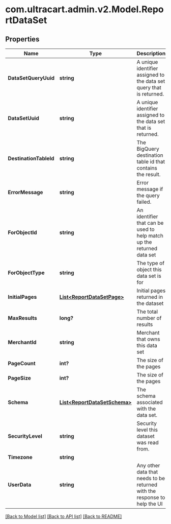 # com.ultracart.admin.v2.Model.ReportDataSet
## Properties

Name | Type | Description | Notes
------------ | ------------- | ------------- | -------------
**DataSetQueryUuid** | **string** | A unique identifier assigned to the data set query that is returned. | [optional] 
**DataSetUuid** | **string** | A unique identifier assigned to the data set that is returned. | [optional] 
**DestinationTableId** | **string** | The BigQuery destination table id that contains the result. | [optional] 
**ErrorMessage** | **string** | Error message if the query failed. | [optional] 
**ForObjectId** | **string** | An identifier that can be used to help match up the returned data set | [optional] 
**ForObjectType** | **string** | The type of object this data set is for | [optional] 
**InitialPages** | [**List&lt;ReportDataSetPage&gt;**](ReportDataSetPage.md) | Initial pages returned in the dataset | [optional] 
**MaxResults** | **long?** | The total number of results | [optional] 
**MerchantId** | **string** | Merchant that owns this data set | [optional] 
**PageCount** | **int?** | The size of the pages | [optional] 
**PageSize** | **int?** | The size of the pages | [optional] 
**Schema** | [**List&lt;ReportDataSetSchema&gt;**](ReportDataSetSchema.md) | The schema associated with the data set. | [optional] 
**SecurityLevel** | **string** | Security level this dataset was read from. | [optional] 
**Timezone** | **string** |  | [optional] 
**UserData** | **string** | Any other data that needs to be returned with the response to help the UI | [optional] 


[[Back to Model list]](../README.md#documentation-for-models) [[Back to API list]](../README.md#documentation-for-api-endpoints) [[Back to README]](../README.md)

